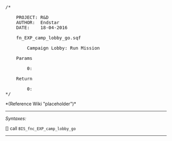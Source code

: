 <pre>/*

	PROJECT: R&D
	AUTHOR:  Endstar
	DATE:    18-04-2016

	fn_EXP_camp_lobby_go.sqf

		Campaign Lobby: Run Mission

	Params

		0:

	Return

		0:
*/</pre>*(Reference Wiki "placeholder")*<!-- Remove this after fill-in -->


---
*Syntaxes:*

[] call `BIS_fnc_EXP_camp_lobby_go`

---
